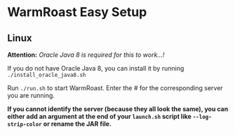# WarmRoast Easy Setup

## Linux
**Attention:** *Oracle Java 8 is required for this to work...!*

If you do not have Oracle Java 8, you can install it by running `./install_oracle_java8.sh`

Run `./run.sh` to start WarmRoast. Enter the # for the corresponding server you are running.

**If you cannot identify the server (because they all look the same), you can either add an argument at the end of your `launch.sh` script like `--log-strip-color` or rename the JAR file.**

